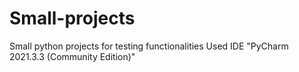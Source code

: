 # Small-projects
Small python projects for testing functionalities
Used IDE "PyCharm 2021.3.3 (Community Edition)"
